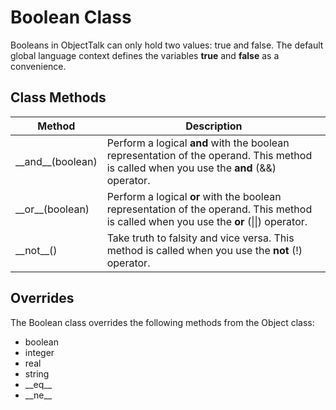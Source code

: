 # Boolean Class

Booleans in ObjectTalk can only hold two values: true and false. The
default global language context defines the variables **true** and
**false** as a convenience.

Class Methods
-------------

| Method | Description |
| ------ | ----------- |
| \_\_and__(boolean) | Perform a logical **and** with the boolean representation of the operand. This method is called when you use the **and** (&&) operator. |
| \_\_or__(boolean) | Perform a logical **or** with the boolean representation of the operand. This method is called when you use the **or** (\|\|) operator. |
| \_\_not__() | Take truth to falsity and vice versa. This method is called when you use the **not** (!) operator. |

Overrides
---------

The Boolean class overrides the following methods from the Object class:

* boolean
* integer
* real
* string
* \_\_eq__
* \_\_ne__
